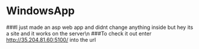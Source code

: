 # WindowsApp
###I just made an asp web app and didnt change anything inside but hey its a site and it works on the server\n
###To check it out enter http://35.204.81.60:5100/ into the url
